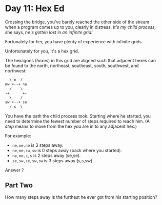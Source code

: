 # Day 11: Hex Ed

Crossing the bridge, you've barely reached the other side of the stream when a
program comes up to you, clearly in distress. _It's my child process,_ she says,
_he's gotten lost in an infinite grid!_

Fortunately for her, you have plenty of experience with infinite grids.

Unfortunately for you, it's a hex grid.

The hexagons (_hexes_) in this grid are aligned such that adjacent hexes can be
found to the north, northeast, southeast, south, southwest, and northwest:

```txt
  \ n  /
nw +--+ ne
  /    \
-+      +-
  \    /
sw +--+ se
  / s  \
```

You have the path the child process took. Starting where he started, you need to
determine the fewest number of steps required to reach him. (A _step_ means to
move from the hex you are in to any adjacent hex.)

For example:
- ``ne,ne,ne`` is 3 steps away.
- ``ne,ne,sw,sw`` is 0 steps away (back where you started).
- ``ne,ne,s,s`` is 2 steps away (se,se).
- ``se,sw,se,sw,sw`` is 3 steps away (s,s,sw).

Answer ?

## Part Two

How many steps away is the furthest he ever got from his starting position?
